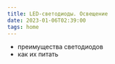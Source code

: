 ```yaml
---
title: LED-светодиоды. Освещение
date: 2023-01-06T02:39:00
tags: home
---
```


- преимущества светодиодов
- как их питать

